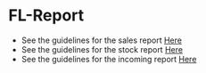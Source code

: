 # FL-Report
- See the guidelines for the sales report [Here](https://github.com/ikhsananandamap/FL-Report/blob/main/sales/Sales%20Guideline.md)
- See the guidelines for the stock report [Here](https://github.com/ikhsananandamap/FL-Report/blob/main/stock/Stock%20Guideline.md)
- See the guidelines for the incoming report [Here](https://github.com/ikhsananandamap/FL-Report/blob/main/incoming/Incoming%20Guideline.md)
